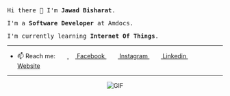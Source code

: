 <p><samp>Hi there 👋 I'm <b>Jawad Bisharat</b>.</samp></p>
<p><samp>I'm a <b>Software Developer</b> at Amdocs.</samp></p>
<p><samp>I'm currently learning <b>Internet Of Things</b>.</samp></p>
<hr>

- 📫 Reach me:
&nbsp;&nbsp;&nbsp;&nbsp;&nbsp;&nbsp;<a href = "https://www.facebook.com/Jawad.Bish?ref=bookmarks"> <img src = "https://cdn1.iconfinder.com/data/icons/logotypes/32/square-facebook-256.png" height= 15px width = 15px> Facebook </a>&nbsp;&nbsp;
<a href = "https://www.instagram.com/jawadbish/"><img src = "https://image.flaticon.com/icons/svg/174/174855.svg" height= 15px width = 15px> Instagram </a>&nbsp;&nbsp;
<a href = "https://www.linkedin.com/in/jawad-bisharat-102831117/"><img src = "https://image.flaticon.com/icons/svg/174/174857.svg" height= 15px width = 15px> Linkedin </a>&nbsp;&nbsp;
<a href = "https://wwww.jawadbisharat.com/"><img src = "https://image.flaticon.com/icons/svg/841/841364.svg" height= 15px width = 15px> Website </a>
<hr>

<div align="center">
 <img align="center" alt="GIF" src="https://i.pinimg.com/originals/e4/26/70/e426702edf874b181aced1e2fa5c6cde.gif" />
</div>
